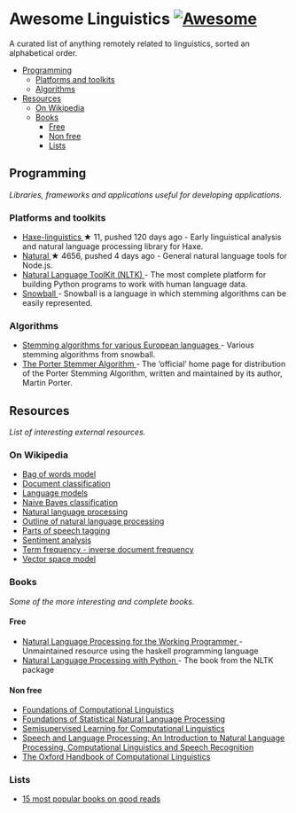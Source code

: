 <h1>
 Awesome Linguistics
 <a href="https://github.com/sindresorhus/awesome">
  <img alt="Awesome" src="https://cdn.rawgit.com/sindresorhus/awesome/d7305f38d29fed78fa85652e3a63e154dd8e8829/media/badge.svg"/>
 </a>
</h1>
<p>
 A curated list of anything remotely related to linguistics, sorted an alphabetical order.
</p>
<ul>
 <li>
  <a href="#programming">
   Programming
  </a>
  <ul>
   <li>
    <a href="#platforms-and-toolkits">
     Platforms and toolkits
    </a>
   </li>
   <li>
    <a href="#algorithms">
     Algorithms
    </a>
   </li>
  </ul>
 </li>
 <li>
  <a href="#resources">
   Resources
  </a>
  <ul>
   <li>
    <a href="#on-wikipedia">
     On Wikipedia
    </a>
   </li>
   <li>
    <a href="#books">
     Books
    </a>
    <ul>
     <li>
      <a href="#free">
       Free
      </a>
     </li>
     <li>
      <a href="#non-free">
       Non free
      </a>
     </li>
     <li>
      <a href="#lists">
       Lists
      </a>
     </li>
    </ul>
   </li>
  </ul>
 </li>
</ul>
<h2>
 Programming
</h2>
<p>
 <em>
  Libraries, frameworks and applications useful for developing applications.
 </em>
</p>
<h3>
 Platforms and toolkits
</h3>
<ul>
 <li>
  <a href="https://github.com/sexybiggetje/haxe-linguistics">
   Haxe-linguistics
  </a>
  <span>
   &#9733 11, pushed 120 days ago
  </span>
  - Early linguistical analysis and natural language processing library for Haxe.
 </li>
 <li>
  <a href="https://github.com/NaturalNode/natural">
   Natural
  </a>
  <span>
   &#9733 4656, pushed 4 days ago
  </span>
  - General natural language tools for Node.js.
 </li>
 <li>
  <a href="http://www.nltk.org/">
   Natural Language ToolKit (NLTK)
  </a>
  - The most complete platform for building Python programs to work with human language data.
 </li>
 <li>
  <a href="http://snowball.tartarus.org/">
   Snowball
  </a>
  - Snowball is a language in which stemming algorithms can be easily represented.
 </li>
</ul>
<h3>
 Algorithms
</h3>
<ul>
 <li>
  <a href="http://snowball.tartarus.org/texts/stemmersoverview.html">
   Stemming algorithms for various European languages
  </a>
  - Various stemming algorithms from snowball.
 </li>
 <li>
  <a href="http://tartarus.org/martin/PorterStemmer/">
   The Porter Stemmer Algorithm
  </a>
  - The ‘official’ home page for distribution of the Porter Stemming Algorithm, written and maintained by its author, Martin Porter.
 </li>
</ul>
<h2>
 Resources
</h2>
<p>
 <em>
  List of interesting external resources.
 </em>
</p>
<h3>
 On Wikipedia
</h3>
<ul>
 <li>
  <a href="http://en.wikipedia.org/wiki/Bag-of-words_model">
   Bag of words model
  </a>
 </li>
 <li>
  <a href="http://en.wikipedia.org/wiki/Document_classification">
   Document classification
  </a>
 </li>
 <li>
  <a href="http://en.wikipedia.org/wiki/Language_model">
   Language models
  </a>
 </li>
 <li>
  <a href="http://en.wikipedia.org/wiki/Naive_Bayes_classifier">
   Naive Bayes classification
  </a>
 </li>
 <li>
  <a href="http://en.wikipedia.org/wiki/Natural_language_processing">
   Natural language processing
  </a>
 </li>
 <li>
  <a href="http://en.wikipedia.org/wiki/Outline_of_natural_language_processing">
   Outline of natural language processing
  </a>
 </li>
 <li>
  <a href="http://en.wikipedia.org/wiki/Part-of-speech_tagging">
   Parts of speech tagging
  </a>
 </li>
 <li>
  <a href="http://en.wikipedia.org/wiki/Sentiment_analysis">
   Sentiment analysis
  </a>
 </li>
 <li>
  <a href="http://en.wikipedia.org/wiki/Tf%E2%80%93idf">
   Term frequency - inverse document frequency
  </a>
 </li>
 <li>
  <a href="http://en.wikipedia.org/wiki/Vector_space_model">
   Vector space model
  </a>
 </li>
</ul>
<h3>
 Books
</h3>
<p>
 <em>
  Some of the more interesting and complete books.
 </em>
</p>
<h4>
 Free
</h4>
<ul>
 <li>
  <a href="http://nlpwp.org/book/index.xhtml">
   Natural Language Processing for the Working Programmer
  </a>
  - Unmaintained resource using the haskell programming language
 </li>
 <li>
  <a href="http://www.nltk.org/book/">
   Natural Language Processing with Python
  </a>
  - The book from the NLTK package
 </li>
</ul>
<h4>
 Non free
</h4>
<ul>
 <li>
  <a href="http://books.google.com/books?id=o9iGAgAAQBAJ&dq=Foundations+of+Computational+Linguistics&hl=nl&source=gbs_navlinks_s">
   Foundations of Computational Linguistics
  </a>
 </li>
 <li>
  <a href="https://books.google.nl/books?id=YiFDxbEX3SUC">
   Foundations of Statistical Natural Language Processing
  </a>
 </li>
 <li>
  <a href="http://books.google.com/books/about/Semisupervised_Learning_for_Computationa.html?id=VCd67cGB_rAC&redir_esc=y">
   Semisupervised Learning for Computational Linguistics
  </a>
 </li>
 <li>
  <a href="https://books.google.nl/books?id=fZmj5UNK8AQC">
   Speech and Language Processing: An Introduction to Natural Language Processing, Computational Linguistics and Speech Recognition
  </a>
 </li>
 <li>
  <a href="http://www.oxfordhandbooks.com/view/10.1093/oxfordhb/9780199276349.001.0001/oxfordhb-9780199276349">
   The Oxford Handbook of Computational Linguistics
  </a>
 </li>
</ul>
<h3>
 Lists
</h3>
<ul>
 <li>
  <a href="http://www.goodreads.com/shelf/show/natural-language-processing">
   15 most popular books on good reads
  </a>
 </li>
</ul>
